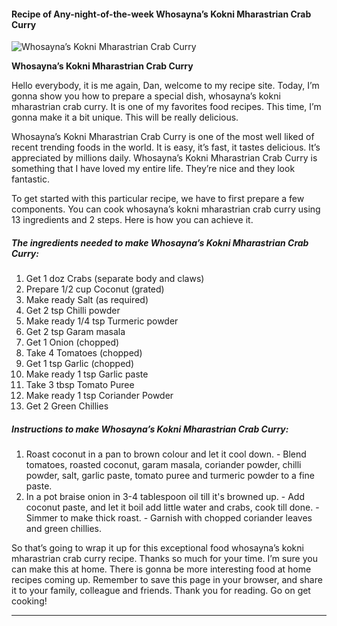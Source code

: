             

#### Recipe of Any-night-of-the-week Whosayna’s Kokni Mharastrian Crab Curry

![Whosayna’s Kokni Mharastrian Crab Curry](https://img-global.cpcdn.com/recipes/842b4bed28022af4/751x532cq70/whosaynas-kokni-mharastrian-crab-curry-recipe-main-photo.jpg)

**Whosayna’s Kokni Mharastrian Crab Curry**

Hello everybody, it is me again, Dan, welcome to my recipe site. Today, I’m gonna show you how to prepare a special dish, whosayna’s kokni mharastrian crab curry. It is one of my favorites food recipes. This time, I’m gonna make it a bit unique. This will be really delicious.

Whosayna’s Kokni Mharastrian Crab Curry is one of the most well liked of recent trending foods in the world. It is easy, it’s fast, it tastes delicious. It’s appreciated by millions daily. Whosayna’s Kokni Mharastrian Crab Curry is something that I have loved my entire life. They’re nice and they look fantastic.

To get started with this particular recipe, we have to first prepare a few components. You can cook whosayna’s kokni mharastrian crab curry using 13 ingredients and 2 steps. Here is how you can achieve it.

##### The ingredients needed to make Whosayna’s Kokni Mharastrian Crab Curry:

1.  Get 1 doz Crabs (separate body and claws)
2.  Prepare 1/2 cup Coconut (grated)
3.  Make ready Salt (as required)
4.  Get 2 tsp Chilli powder
5.  Make ready 1/4 tsp Turmeric powder
6.  Get 2 tsp Garam masala
7.  Get 1 Onion (chopped)
8.  Take 4 Tomatoes (chopped)
9.  Get 1 tsp Garlic (chopped)
10.  Make ready 1 tsp Garlic paste
11.  Take 3 tbsp Tomato Puree
12.  Make ready 1 tsp Coriander Powder
13.  Get 2 Green Chillies

##### Instructions to make Whosayna’s Kokni Mharastrian Crab Curry:

1.  Roast coconut in a pan to brown colour and let it cool down. - Blend tomatoes, roasted coconut, garam masala, coriander powder, chilli powder, salt, garlic paste, tomato puree and turmeric powder to a fine paste.
2.  In a pot braise onion in 3-4 tablespoon oil till it's browned up. - Add coconut paste, and let it boil add little water and crabs, cook till done. - Simmer to make thick roast. - Garnish with chopped coriander leaves and green chillies.

So that’s going to wrap it up for this exceptional food whosayna’s kokni mharastrian crab curry recipe. Thanks so much for your time. I’m sure you can make this at home. There is gonna be more interesting food at home recipes coming up. Remember to save this page in your browser, and share it to your family, colleague and friends. Thank you for reading. Go on get cooking!

* * *